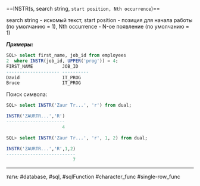 ==INSTR(s, search string, `start position, Nth occurrence`)==

search string - искомый текст, start position - позиция для начала работы (по умолчанию = 1), Nth occurrence - N-ое появление (по умолчанию = 1)

***Примеры:***
```sql
SQL> select first_name, job_id from employees
2  where INSTR(job_id, UPPER('prog')) = 4;
FIRST_NAME           JOB_ID
-------------------- ----------
David                IT_PROG
Bruce                IT_PROG
```

Поиск символа:
```sql
SQL> select INSTR('Zaur Tr...', 'r') from dual;

INSTR('ZAURTR...','R')
----------------------
					 4

SQL> select INSTR('Zaur Tr...', 'r', 1, 2) from dual;

INSTR('ZAURTR...','R',1,2)
--------------------------
						 7
```
---
*теги:* #database, #sql, #sqlFunction #character_func #single-row_func 